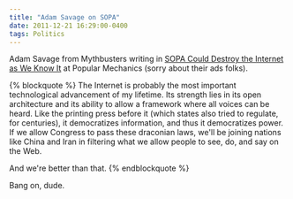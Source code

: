 ```yaml
---
title: "Adam Savage on SOPA"
date: 2011-12-21 16:29:00-0400
tags: Politics
---
```


Adam Savage from Mythbusters writing in [SOPA Could Destroy the Internet as We Know It](http://www.popularmechanics.com/science/mythbusters/articles/mythbuster-adam-savage-sopa-could-destroy-the-internet-as-we-know-it-6620300) at Popular Mechanics (sorry about their ads folks).

{% blockquote %}
The Internet is probably the most important technological advancement of my lifetime. Its strength lies in its open architecture and its ability to allow a framework where all voices can be heard. Like the printing press before it (which states also tried to regulate, for centuries), it democratizes information, and thus it democratizes power. If we allow Congress to pass these draconian laws, we'll be joining nations like China and Iran in filtering what we allow people to see, do, and say on the Web. 

And we're better than that. 
{% endblockquote %}

Bang on, dude.
